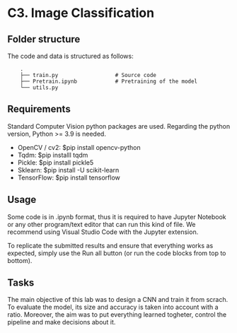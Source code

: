 # C3. Image Classification

## Folder structure 
The code and data is structured as follows:

        .
        ├── train.py                  # Source code
        ├── Pretrain.ipynb            # Pretraining of the model
        └── utils.py                        



## Requirements
Standard Computer Vision python packages are used. Regarding the python version, Python >= 3.9 is needed.

- OpenCV / cv2: $pip install opencv-python
- Tqdm: $pip installl tqdm
- Pickle: $pip install pickle5
- Sklearn: $pip install -U scikit-learn
- TensorFlow: $pip install tensorflow


## Usage
Some code is in .ipynb format, thus it is required to have Jupyter Notebook or any other program/text editor that can run this kind of file. We recommend using Visual Studio Code with the Jupyter extension.

To replicate the submitted results and ensure that everything works as expected, simply use the Run all button (or run the code blocks from top to bottom).

## Tasks
The main objective of this lab was to design a CNN and train it from scrach. To evaluate the model, its size and accuracy is taken into account with a ratio. Moreover, the aim was to put everything learned togheter, control the pipeline and make decisions about it.
